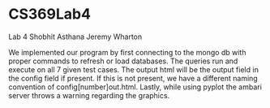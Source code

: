 # CS369Lab4

Lab 4
Shobhit Asthana
Jeremy Wharton


We implemented our program by first connecting to the mongo db with proper commands to refresh or load databases. The queries run and execute on all 7 given test cases. The output html will be the output field in the config field if present. If this is not present, we have a different naming convention of config[number]out.html. Lastly, while using pyplot the ambari server throws a warning regarding the graphics.
